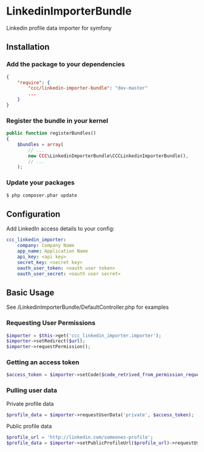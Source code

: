 LinkedinImporterBundle
======================

Linkedin profile data importer for symfony

Installation
------------

### Add the package to your dependencies

``` json
{
    "require": {
        "ccc/linkedin-importer-bundle": "dev-master"
        ...
    }
}
```

### Register the bundle in your kernel

``` php
public function registerBundles()
{
    $bundles = array(
        // ...
        new CCC\LinkedinImporterBundle\CCCLinkedinImporterBundle(),
        // ...
    );
```

### Update your packages

``` bash
$ php composer.phar update
```

Configuration
-------------

Add LinkedIn access details to your config:

``` yaml
ccc_linkedin_importer:
    company: Company Name
    app_name: Application Name
    api_key: <api key>
    secret_key: <secret key>
    oauth_user_token: <oauth user token>
    oauth_user_secret: <oauth user secret>
```

Basic Usage
-----------
See /LinkedinImporterBundle/DefaultController.php for examples

### Requesting User Permissions

``` php
$importer = $this->get('ccc_linkedin_importer.importer');
$importer->setRedirect($url);
$importer->requestPermission();
```

### Getting an access token

``` php
$access_token = $importer->setCode($code_retrived_from_permission_request)->requestAccessToken();
```

### Pulling user data

Private profile data
``` php
$profile_data = $importer->requestUserData('private', $access_token);
```

Public profile data
``` php
$profile_url = 'http://linkedin.com/someones-profile';
$profile_data = $importer->setPublicProfileUrl($profile_url)->requestUserData('public', $access_token);
```
